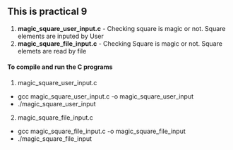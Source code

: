 ## This is practical 9
1. **magic_square_user_input.c** - Checking square is magic or not. Square elements are inputed by User 
2. **magic_square_file_input.c** - Checking Square is magic or not. Square elemets are read by file

#### To compile and run the C programs
1. magic_square_user_input.c
- gcc magic_square_user_input.c -o magic_square_user_input
- ./magic_square_user_input
2. magic_square_file_input.c
- gcc magic_square_file_input.c -o magic_square_file_input
- ./magic_square_file_input
